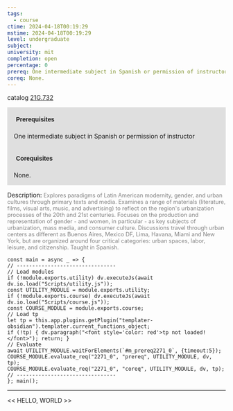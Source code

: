 ```yaml
---
tags:
  - course
ctime: 2024-04-18T00:19:29
mstime: 2024-04-18T00:19:29
level: undergraduate
subject: 
university: mit
completion: open
percentage: 0
prereq: One intermediate subject in Spanish or permission of instructor
coreq: None.
---
```


catalog [21G.732](http://student.mit.edu/catalog/m21Gs.html#21G.732)

<span style="display: block; padding: 15px; background-color: rgb(100, 100, 100, 0.2);"><font id="m_prereq2271_0" style="display: block; font-family: Arial, sans-serif; font-weight: bold; padding: 5px">Prerequisites</font><br><span id="prereq2271_0">One intermediate subject in Spanish or permission of instructor</span></span>
<span style="display: block; padding: 15px; background-color: rgb(100, 100, 100, 0.2);"><font id="m_coreq2271_0" style="display: block; font-family: Arial, sans-serif; font-weight: bold; padding: 5px">Corequisites</font><br><span id="coreq2271_0">None.</span></span>

<font style="">Description:</font>
<font style="color: grey; font-size: 0.8rem;">Explores paradigms of Latin American modernity, gender, and urban cultures through primary texts and media. Examines a range of materials (literature, films, visual arts, music, and advertising) to reflect on the region's urbanization processes of the 20th and 21st centuries. Focuses on the production and representation of gender - and women, in particular - as key subjects of urbanization, mass media, and consumer culture. Discussions travel through urban centers as different as Buenos Aires, Mexico DF, Lima, Havana, Miami and New York, but are organized around four critical categories: urban spaces, labor, leisure, and citizenship. Taught in Spanish.</font>

```dataviewjs
const main = async _ => {
// --------------------------------
// Load modules
if (!module.exports.utility) dv.executeJs(await dv.io.load("Scripts/utility.js"));
const UTILITY_MODULE = module.exports.utility;
if (!module.exports.course) dv.executeJs(await dv.io.load("Scripts/course.js"));
const COURSE_MODULE = module.exports.course;
// Load tp
let tp = this.app.plugins.getPlugin("templater-obsidian").templater.current_functions_object;
if (!tp) { dv.paragraph("<font style='color: red'>tp not loaded!</font>"); return; }
// Evaluate
await UTILITY_MODULE.waitForElements(`#m_prereq2271_0`, {timeout:5});
COURSE_MODULE.evaluate_req("2271_0", "prereq", UTILITY_MODULE, dv, tp);
COURSE_MODULE.evaluate_req("2271_0", "coreq", UTILITY_MODULE, dv, tp);
// --------------------------------
}; main();
```

---

<< HELLO, WORLD >>
